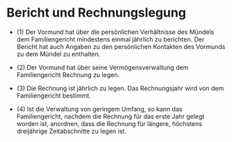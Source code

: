 # Bericht und Rechnungslegung

- (1) Der Vormund hat über die persönlichen Verhältnisse des Mündels dem Familiengericht mindestens einmal jährlich zu berichten. Der Bericht hat auch Angaben zu den persönlichen Kontakten des Vormunds zu dem Mündel zu enthalten.

- (2) Der Vormund hat über seine Vermögensverwaltung dem Familiengericht Rechnung zu legen.

- (3) Die Rechnung ist jährlich zu legen. Das Rechnungsjahr wird von dem Familiengericht bestimmt.

- (4) Ist die Verwaltung von geringem Umfang, so kann das Familiengericht, nachdem die Rechnung für das erste Jahr gelegt worden ist, anordnen, dass die Rechnung für längere, höchstens dreijährige Zeitabschnitte zu legen ist.


